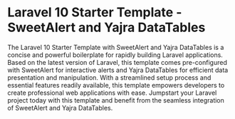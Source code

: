 # Laravel 10 Starter Template - SweetAlert and Yajra DataTables
The Laravel 10 Starter Template with SweetAlert and Yajra DataTables is a concise and powerful boilerplate for rapidly building Laravel applications. Based on the latest version of Laravel, this template comes pre-configured with SweetAlert for interactive alerts and Yajra DataTables for efficient data presentation and manipulation. With a streamlined setup process and essential features readily available, this template empowers developers to create professional web applications with ease. Jumpstart your Laravel project today with this template and benefit from the seamless integration of SweetAlert and Yajra DataTables.
